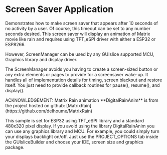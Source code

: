 
# Screen Saver Application

<p>
Demonstrates how to make screen saver that appears after 10 seconds of 
no activity by a user. Of course, this timeout can be set to any number 
seconds desired. This screen saver will display an animation of Matrix 
movie like rain and requires using TFT_eSPI driver with either a ESP32 
or ESP8266. 
</p>

<p>
However, ScreenManager can be used by any GUIslice supported 
MCU, Graphics library and display driver. 
</p>

<p>
The ScreenManager avoids you having to create a screen-sized button or any
extra elements or pages to provide for a screensaver wake-up. It handles all of
implementation details for timing, screen blackout and restore itself.  
You just need to provide callback routines for pause(), resume(), and display(). 
</p>

<p>
ACKNOWLEDGEMENT: Matrix Rain animation **DigitalRainAnim** is from the project 
hosted on github: [MatrixRain](https://github.com/delhoume/MatrixRain)
</p>

<p>
This sample is set for ESP32 using TFT_eSPI library and a standard 
480x320 pixel display. If you avoid using the library DigitalRainAnim 
you can use any graphics library and MCU. For example, you could simply 
turn your displays backlight on/off. Just use the PROJECT_OPTIONS tab 
inside the GUIsliceBuilder and choose your IDE, screen size and graphics 
package. 
</p> 
